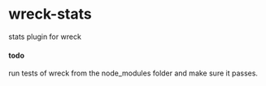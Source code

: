 wreck-stats
===========

stats plugin for wreck

#### todo
run tests of wreck from the node_modules folder and make sure it passes.